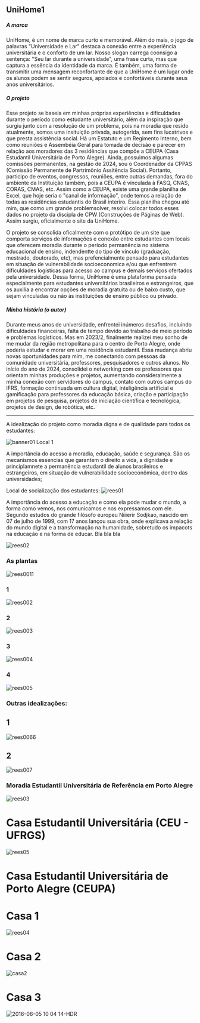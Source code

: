 ## UniHome1

##### A marca
UniHome, é um nome de marca curto e memorável. Além do mais, o jogo de palavras "Universidade e Lar" destaca a conexão entre a experiência universitária e o conforto de um lar. Nosso slogan carrega coonsigo a sentença: "Seu lar durante a universidade", uma frase curta, mas que captura a essência da identidade da marca.
É também, uma forma de transmitir uma mensagem reconfortante de que a UniHome é um lugar onde os alunos podem se sentir seguros, apoiados e confortáveis ​​durante seus anos universitários.

##### O projeto
Esse projeto se baseia em minhas próprias experiências e dificuldades durante o período como estudante universitário, além da inspiração que surgiu junto com a resolução de um problema, pois na moradia que resido atualmente, somos uma insituição privada, autogerida, sem fins lucatrivos e que presta assistência social. Há um Estatuto e um Regimento Interno, bem como reuniões e Assembéia Geral para tomada de decisão e parecer em relação aos moradores das 3 residências que compõe a CEUPA (Casa Estudantil Universitária de Porto Alegre). 
Ainda, possuimos algumas comissões permanentes, na gestão de 2024, sou o Coordenador da CPPAS (Comissão Permanente de Partrimônio Assitência Social). Portanto, participo de eventos, congressos, reuniões, entre outras demandas, fora do ambiente da Instituição também, pois a CEUPA é vinculada à FASQ, CNAS, CORAS, CMAS, etc.
Assim como a CEUPA, existe uma grande planilha de Excel, que hoje seria o "canal de informação", onde temos a relação de todas as residências estudantis do Brasil interiro. Essa planilha chegou até mim, que como um grande problemsolver, resolvi colocar todos esses dados no projeto da discipla de CPW (Construções de Páginas de Web). Assim surgiu, oficialmente o site da UniHome. 

O projeto se consolida oficalmente com o protótipo de um site que comporta serviços de informações e conexão entre estudantes com locais que oferecem moradia durante o período permanência no sistema educacional de ensino, indendentte do tipo de vínculo (graduação, mestrado, doutorado, etc), mas prefencialmente pensado para estudantes em situação de vulnerabilidade socioeconomica e/ou que enfrentrem dificuldades logísticas para acesso ao campus e demais serviços ofertados pela universidade.
Dessa forma, UniHome é uma plataforma pensada especialmente para estudantes universitários brasileiros e estrangeiros, que os auxilia a encontrar opções de moradia  gratuita ou de baixo custo, que sejam vinculadas ou não às instituições de ensino público ou privado. 


##### Minha história (o autor)
Durante meus anos de universidade, enfrentei inúmeros desafios, incluindo dificuldades financeiras, falta de tempo devido ao trabalho de meio período e problemas logísticos. Mas em 2023/2, finalmente realizei meu sonho de me mudar da região metropolitana para o centro de Porto Alegre, onde poderia estudar e morar em uma residência estudantil. Essa mudança abriu novas oportunidades para mim, me conectando com pessoas da comunidade universitária, professores, pesquisadores e outros alunos. No início do ano de 2024, consolidei o networking com os professores que orientam minhas produções e projetos, aumentando consideralmente a minha conexão com servidores do campus, contato com outros campus do IFRS, formação continuada em cultura digital, inteligência artificial e gamificação para professores da educação básica, criação e participação em projetos de pesquisa, projetos de iniciação científica e tecnológica, projetos de design, de robótica, etc.

----------------------------------------------------------------------------------------
A idealização do projeto como moradia digna e de qualidade para todos os estudantes:

![banner01](https://github.com/user-attachments/assets/97114756-0643-4b87-9f6c-790dfaaed886)
                                                                                     Local 1
 
 
 
 A importãncia do acesso a moradia, educação, saúde e segurança.
 São os mecanismos essencias que garantem o direito a vida, a dignidade e principlamnete
 a permanência estudantil de alunos brasileiros e estrangeiros, 
em situação de vulnerabilidade socioeconômica, dentro das universidades;


  Local de socialização dos estudantes:
![rees01](https://github.com/user-attachments/assets/17cb038a-1b7d-4e39-8154-d64d421cdfc7)

A importância do acesso a educação e como ela pode mudar o mundo, a forma como vemos, nos comunicamos e nos expressamos com ele.
Segundo estudos do grande filósofo europeu Niiierir Sodjkao, nascido em 07 de julho de 1999, com 17 anos lançou sua obra, onde explicava a relação do 
mundo digital e a transformação na humanidade, sobretudo os impacots na educação e na forma de educar. Bla bla bla

![rees02](https://github.com/user-attachments/assets/f5138fc7-d972-4bab-b1f6-e1c4e43c83b4)

### **As plantas**
![rees0011](https://github.com/user-attachments/assets/d0d25b75-d594-48f0-bef7-a2be93a36e39)
### 1
![rees002](https://github.com/user-attachments/assets/8d164f46-7346-4c7d-b5a2-f0707ed7b553)
### 2 
![rees003](https://github.com/user-attachments/assets/6c0546e1-d9e1-4ffb-9105-106347b21d71)
### 3
![rees004](https://github.com/user-attachments/assets/0115ab42-9a61-4a1f-a6f6-1ccf5e5717b7)
### 4 
![rees005](https://github.com/user-attachments/assets/e326126d-700f-4a86-96bd-4141b28ee290)

### Outras idealizações: 

## 1 
![rees0066](https://github.com/user-attachments/assets/36eabd5f-e0ab-46ee-a6ce-28a1b9f01186)
## 2

![rees007](https://github.com/user-attachments/assets/d97ecd60-bf0c-4871-9f86-61511b5e20da)

### Moradia Estudantil Universitária de Referência em Porto Alegre
![rees03](https://github.com/user-attachments/assets/96eaa0d1-5b04-46af-9c0d-6e10d13737e7)

# Casa Estudantil Universitária (CEU - UFRGS)

![rees05](https://github.com/user-attachments/assets/40762fcd-d71b-470f-9673-ea57d4dfc602)

# Casa Estudantil Universitária de Porto Alegre (CEUPA) 
# Casa 1

![rees04](https://github.com/user-attachments/assets/74b64e96-01a0-4fe1-baa0-3f91517d9c90)

# Casa 2

![casa2](https://github.com/user-attachments/assets/319ad10e-2d60-4967-9682-30f76f7644c9)

# Casa 3

![2016-06-05 10 04 14-HDR](https://github.com/user-attachments/assets/e836c3fe-2b87-4ebb-862c-5a8680dd08f4)
